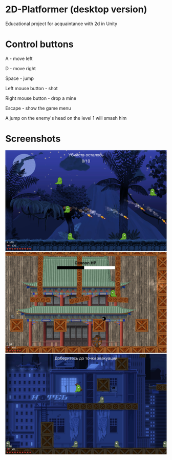 # 2D-Platformer (desktop version)
 Educational project for acquaintance with 2d in Unity


# Control buttons
A - move left

D - move right

Space - jump

Left mouse button - shot

Right mouse button - drop a mine

Escape - show the game menu

A jump on the enemy's head on the level 1 will smash him
# Screenshots
<img src="images/Level 1 image.jpg" width="600">
<img src="images/Level 2 image.jpg" width="600">
<img src="images/Level 3 image.jpg" width="600">
